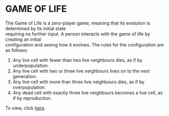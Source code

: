 # GAME OF LIFE
The Game of Life is a zero-player game, meaning that its evolution is determined by its initial state<br>
requiring no further input. A person interacts with the game of life by creating an initial<br> configuration and seeing how it evolves. The rules for the configuration are as follows:<br>
1. Any live cell with fewer than two live neighbours dies, as if by underpopulation.<br>
2. Any live cell with two or three live neighbours lives on to the next generation.<br>
3. Any live cell with more than three live neighbours dies, as if by overpopulation.<br>
4. Any dead cell with exactly three live neighbours becomes a live cell, as if by reproduction.<br>

To view, click [here](https://https://abhimanyu512.github.io/game-of-life).